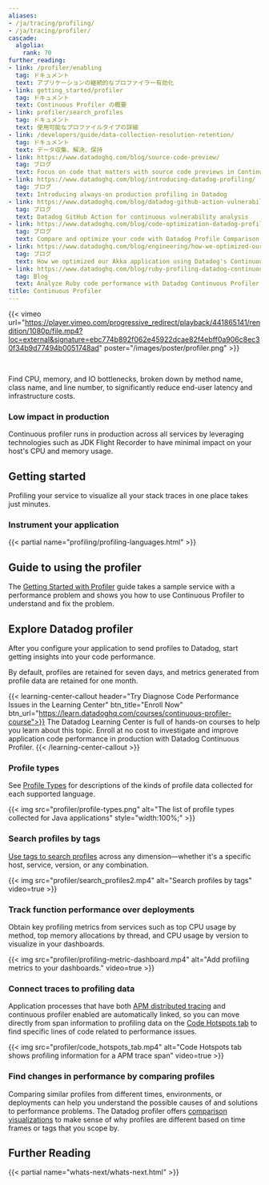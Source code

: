 ```yaml
---
aliases:
- /ja/tracing/profiling/
- /ja/tracing/profiler/
cascade:
  algolia:
    rank: 70
further_reading:
- link: /profiler/enabling
  tag: ドキュメント
  text: アプリケーションの継続的なプロファイラー有効化
- link: getting_started/profiler
  tag: ドキュメント
  text: Continuous Profiler の概要
- link: profiler/search_profiles
  tag: ドキュメント
  text: 使用可能なプロファイルタイプの詳細
- link: /developers/guide/data-collection-resolution-retention/
  tag: ドキュメント
  text: データ収集、解決、保持
- link: https://www.datadoghq.com/blog/source-code-preview/
  tag: ブログ
  text: Focus on code that matters with source code previews in Continuous Profiler
- link: https://www.datadoghq.com/blog/introducing-datadog-profiling/
  tag: ブログ
  text: Introducing always-on production profiling in Datadog
- link: https://www.datadoghq.com/blog/datadog-github-action-vulnerability-analysis/
  tag: ブログ
  text: Datadog GitHub Action for continuous vulnerability analysis
- link: https://www.datadoghq.com/blog/code-optimization-datadog-profile-comparison/
  tag: ブログ
  text: Compare and optimize your code with Datadog Profile Comparison.
- link: https://www.datadoghq.com/blog/engineering/how-we-optimized-our-akka-application-using-datadogs-continuous-profiler/
  tag: ブログ
  text: How we optimized our Akka application using Datadog's Continuous Profiler
- link: https://www.datadoghq.com/blog/ruby-profiling-datadog-continuous-profiler/
  tag: Blog
  text: Analyze Ruby code performance with Datadog Continuous Profiler
title: Continuous Profiler
---
```


{{< vimeo url="https://player.vimeo.com/progressive_redirect/playback/441865141/rendition/1080p/file.mp4?loc=external&signature=ebc774b892f062e45922dcae82f4ebff0a906c8ec30f34b9d77494b0051748ad" poster="/images/poster/profiler.png" >}}

</br>

Find CPU, memory, and IO bottlenecks, broken down by method name, class name, and line number, to significantly reduce end-user latency and infrastructure costs.

### Low impact in production

Continuous profiler runs in production across all services by leveraging technologies such as JDK Flight Recorder to have minimal impact on your host's CPU and memory usage.

## Getting started

Profiling your service to visualize all your stack traces in one place takes just minutes.

### Instrument your application

{{< partial name="profiling/profiling-languages.html" >}}

## Guide to using the profiler

The [Getting Started with Profiler][1] guide takes a sample service with a performance problem and shows you how to use Continuous Profiler to understand and fix the problem.

## Explore Datadog profiler

After you configure your application to send profiles to Datadog, start getting insights into your code performance.  

By default, profiles are retained for seven days, and metrics generated from profile data are retained for one month.

{{< learning-center-callout header="Try Diagnose Code Performance Issues in the Learning Center" btn_title="Enroll Now" btn_url="https://learn.datadoghq.com/courses/continuous-profiler-course">}}
  The Datadog Learning Center is full of hands-on courses to help you learn about this topic. Enroll at no cost to investigate and improve application code performance in production with Datadog Continuous Profiler.
{{< /learning-center-callout >}}

### Profile types

See [Profile Types][6] for descriptions of the kinds of profile data collected for each supported language.

{{< img src="profiler/profile-types.png" alt="The list of profile types collected for Java applications" style="width:100%;" >}}

### Search profiles by tags

[Use tags to search profiles][2] across any dimension—whether it's a specific host, service, version, or any combination.

{{< img src="profiler/search_profiles2.mp4" alt="Search profiles by tags" video=true >}}

### Track function performance over deployments

Obtain key profiling metrics from services such as top CPU usage by method, top memory allocations by thread, and CPU usage by version to visualize in your dashboards.

{{< img src="profiler/profiling-metric-dashboard.mp4" alt="Add profiling metrics to your dashboards." video=true >}}

### Connect traces to profiling data

Application processes that have both [APM distributed tracing][3] and continuous profiler enabled are automatically linked, so you can move directly from span information to profiling data on the [Code Hotspots tab][4] to find specific lines of code related to performance issues.

{{< img src="profiler/code_hotspots_tab.mp4" alt="Code Hotspots tab shows profiling information for a APM trace span" video=true >}}

### Find changes in performance by comparing profiles

Comparing similar profiles from different times, environments, or deployments can help you understand the possible causes of and solutions to performance problems. The Datadog profiler offers [comparison visualizations][5] to make sense of why profiles are different based on time frames or tags that you scope by. 

## Further Reading

{{< partial name="whats-next/whats-next.html" >}}

[1]: /ja/getting_started/profiler/
[2]: /ja/profiler/search_profiles
[3]: /ja/tracing/
[4]: /ja/profiler/connect_traces_and_profiles/
[5]: /ja/profiler/compare_profiles/
[6]: /ja/profiler/profile_types/